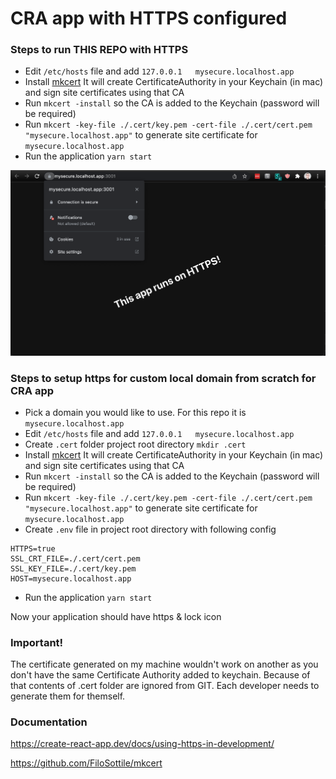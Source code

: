 # CRA app with HTTPS configured

### Steps to run THIS REPO with HTTPS

* Edit `/etc/hosts` file and add `127.0.0.1   mysecure.localhost.app`
* Install [mkcert](https://github.com/FiloSottile/mkcert) It will create CertificateAuthority in your Keychain (in mac) and sign site certificates using that CA
* Run `mkcert -install` so the CA is added to the Keychain (password will be required)
* Run `mkcert -key-file ./.cert/key.pem -cert-file ./.cert/cert.pem "mysecure.localhost.app"` to generate site certificate for `mysecure.localhost.app`
* Run the application `yarn start`

![Final result](./finalResult.png?raw=true "Final result")

### Steps to setup https for custom local domain from scratch for CRA app

* Pick a domain you would like to use. For this repo it is `mysecure.localhost.app`
* Edit `/etc/hosts` file and add `127.0.0.1   mysecure.localhost.app`
* Create `.cert` folder project root directory `mkdir .cert`
* Install [mkcert](https://github.com/FiloSottile/mkcert) It will create CertificateAuthority in your Keychain (in mac) and sign site certificates using that CA
* Run `mkcert -install` so the CA is added to the Keychain (password will be required)
* Run `mkcert -key-file ./.cert/key.pem -cert-file ./.cert/cert.pem "mysecure.localhost.app"` to generate site certificate for `mysecure.localhost.app`
* Create `.env` file in project root directory with following config
```
HTTPS=true
SSL_CRT_FILE=./.cert/cert.pem
SSL_KEY_FILE=./.cert/key.pem
HOST=mysecure.localhost.app
```
* Run the application `yarn start`

Now your application should have https & lock icon

### Important!

The certificate generated on my machine wouldn't work on another as you don't have the same Certificate Authority added to keychain. Because of that contents of .cert folder are ignored from GIT. Each developer needs to generate them for themself.

### Documentation

https://create-react-app.dev/docs/using-https-in-development/

https://github.com/FiloSottile/mkcert
